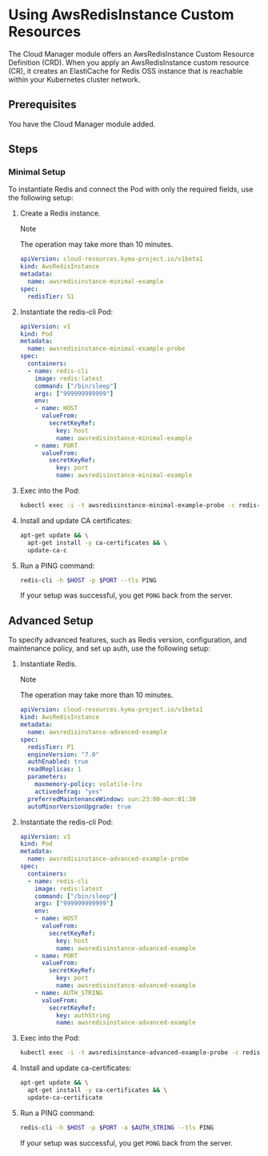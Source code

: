 # Using AwsRedisInstance Custom Resources

The Cloud Manager module offers an AwsRedisInstance Custom Resource Definition (CRD). When you apply an AwsRedisInstance custom resource (CR), it creates an ElastiCache for Redis OSS instance that is reachable within your Kubernetes cluster network.

## Prerequisites  <!-- {docsify-ignore} -->

You have the Cloud Manager module added.

## Steps

### Minimal Setup

To instantiate Redis and connect the Pod with only the required fields, use the following setup:

1. Create a Redis instance.

   > [!NOTE]
   > The operation may take more than 10 minutes.

   ```yaml
   apiVersion: cloud-resources.kyma-project.io/v1beta1
   kind: AwsRedisInstance
   metadata:
     name: awsredisinstance-minimal-example
   spec:
     redisTier: S1
   ```

2. Instantiate the redis-cli Pod:

   ```yaml
   apiVersion: v1
   kind: Pod
   metadata:
     name: awsredisinstance-minimal-example-probe
   spec:
     containers:
     - name: redis-cli
       image: redis:latest
       command: ["/bin/sleep"]
       args: ["999999999999"]
       env:
       - name: HOST
         valueFrom:
           secretKeyRef:
             key: host
             name: awsredisinstance-minimal-example
       - name: PORT
         valueFrom:
           secretKeyRef:
             key: port
             name: awsredisinstance-minimal-example
   ```

3. Exec into the Pod:

   ```bash
   kubectl exec -i -t awsredisinstance-minimal-example-probe -c redis-cli -- sh -c "clear; (bash || ash || sh)"
   ```

4. Install and update CA certificates:

   ```bash
   apt-get update && \
     apt-get install -y ca-certificates && \
     update-ca-c

5. Run a PING command:

   ```bash
   redis-cli -h $HOST -p $PORT --tls PING
   ```
  
   If your setup was successful, you get `PONG` back from the server.

## Advanced Setup

To specify advanced features, such as Redis version, configuration, and maintenance policy, and set up auth, use the following setup:

1. Instantiate Redis.

   > [!NOTE]
   > The operation may take more than 10 minutes.

   ```yaml
   apiVersion: cloud-resources.kyma-project.io/v1beta1
   kind: AwsRedisInstance
   metadata:
     name: awsredisinstance-advanced-example
   spec:
     redisTier: P1
     engineVersion: "7.0"
     authEnabled: true
     readReplicas: 1
     parameters:
       maxmemory-policy: volatile-lru
       activedefrag: "yes"
     preferredMaintenanceWindow: sun:23:00-mon:01:30
     autoMinorVersionUpgrade: true
   ```

2. Instantiate the redis-cli Pod:

   ```yaml
   apiVersion: v1
   kind: Pod
   metadata:
     name: awsredisinstance-advanced-example-probe
   spec:
     containers:
     - name: redis-cli
       image: redis:latest
       command: ["/bin/sleep"]
       args: ["999999999999"]
       env:
       - name: HOST
         valueFrom:
           secretKeyRef:
             key: host
             name: awsredisinstance-advanced-example
       - name: PORT
         valueFrom:
           secretKeyRef:
             key: port
             name: awsredisinstance-advanced-example
       - name: AUTH_STRING
         valueFrom:
           secretKeyRef:
             key: authString
             name: awsredisinstance-advanced-example
   ```

3. Exec into the Pod:

   ```bash
   kubectl exec -i -t awsredisinstance-advanced-example-probe -c redis-cli -- sh -c "clear; (bash || ash || sh)"
   ```

4. Install and update ca-certificates:

   ```bash
   apt-get update && \
     apt-get install -y ca-certificates && \
     update-ca-certificate
   ```

5. Run a PING command:

   ```bash
   redis-cli -h $HOST -p $PORT -a $AUTH_STRING --tls PING
   ```

   If your setup was successful, you get `PONG` back from the server.
